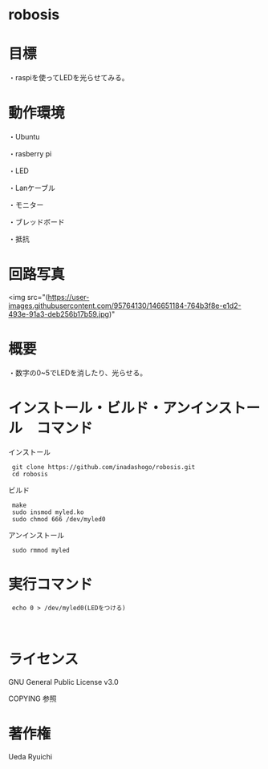 # robosis
# 目標
   ・raspiを使ってLEDを光らせてみる。
# 動作環境 
   
   ・Ubuntu
   
   ・rasberry pi
   
   ・LED
   
   ・Lanケーブル
   
   ・モニター
   
   ・ブレッドボード
   
   ・抵抗
   
# 回路写真

<img src="(https://user-images.githubusercontent.com/95764130/146651184-764b3f8e-e1d2-493e-91a3-deb256b17b59.jpg)"

   
# 概要
   ・数字の0~5でLEDを消したり、光らせる。
# インストール・ビルド・アンインストール　コマンド
     
  インストール
     
     git clone https://github.com/inadashogo/robosis.git
     cd robosis
     
  ビルド
  
     make
     sudo insmod myled.ko
     sudo chmod 666 /dev/myled0
     
   アンインストール
     
     sudo rmmod myled
     
# 実行コマンド
    
     echo 0 > /dev/myled0(LEDをつける)
　
 # ライセンス
 
 GNU General Public License v3.0
 
 COPYING 参照
 
 # 著作権
   Ueda Ryuichi
 
 
 



